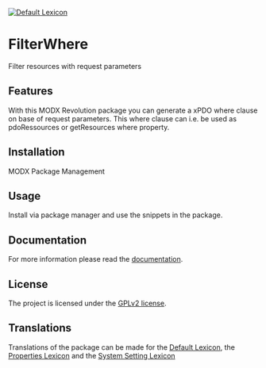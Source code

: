 [![Default Lexicon](https://hosted.weblate.org/widgets/modx-extras/-/modx-filterwhere-standard/svg-badge.svg)](https://hosted.weblate.org/projects/modx-extras/modx-filterwhere-standard/)

# FilterWhere

Filter resources with request parameters

## Features

With this MODX Revolution package you can generate a xPDO where clause on base
of request parameters. This where clause can i.e. be used as pdoRessources or
getResources where property.

## Installation

MODX Package Management

## Usage

Install via package manager and use the snippets in the package.

## Documentation

For more information please read the [documentation](https://jako.github.io/FilterWhere/).

## License

The project is licensed under the [GPLv2 license](https://github.com/Jako/FilterWhere/blob/master/core/components/filterwhere/docs/license.md).

## Translations

Translations of the package can be made for the [Default Lexicon](https://hosted.weblate.org/projects/modx-extras/modx-filterwhere-standard/), the [Properties Lexicon](https://hosted.weblate.org/projects/modx-extras/modx-filterwhere-properties/) and the [System Setting Lexicon](https://hosted.weblate.org/projects/modx-extras/modx-filterwhere-system-settings/)
